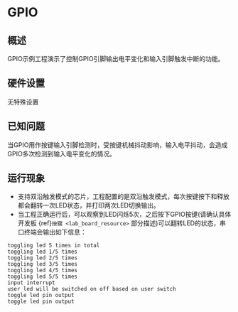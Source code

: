 # GPIO

## 概述

GPIO示例工程演示了控制GPIO引脚输出电平变化和输入引脚触发中断的功能。

## 硬件设置

无特殊设置

## 已知问题

当GPIO用作按键输入引脚检测时，受按键机械抖动影响，输入电平抖动，会造成GPIO多次检测到输入电平变化的情况。

## 运行现象
- 支持双沿触发模式的芯片，工程配置的是双沿触发模式，每次按键按下和释放都会翻转一次LED状态，并打印两次LED切换输出。
- 当工程正确运行后，可以观察到LED闪烁5次，之后按下GPIO按键(请确认具体开发板 {ref}`按键 <lab_board_resource>` 部分描述)可以翻转LED的状态，串口终端会输出如下信息：
```console
toggling led 5 times in total
toggling led 1/5 times
toggling led 2/5 times
toggling led 3/5 times
toggling led 4/5 times
toggling led 5/5 times
input interrupt
user led will be switched on off based on user switch
toggle led pin output
toggle led pin output
```
